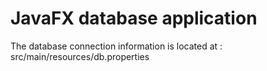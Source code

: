 # JavaFX database application

The database connection information is located at : src/main/resources/db.properties